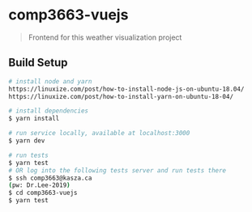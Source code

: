 # comp3663-vuejs

> Frontend for this weather visualization project

## Build Setup

``` bash
# install node and yarn
https://linuxize.com/post/how-to-install-node-js-on-ubuntu-18.04/
https://linuxize.com/post/how-to-install-yarn-on-ubuntu-18-04/

# install dependencies
$ yarn install

# run service locally, available at localhost:3000
$ yarn dev

# run tests
$ yarn test
# OR log into the following tests server and run tests there
$ ssh comp3663@kasza.ca
(pw: Dr.Lee-2019)
$ cd comp3663-vuejs
$ yarn test
```


